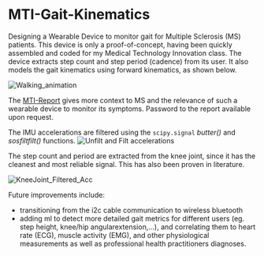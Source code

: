 # MTI-Gait-Kinematics
Designing a Wearable Device to monitor gait for Multiple Sclerosis (MS) patients. This device is only a proof-of-concept, having been quickly assembled and coded for my Medical Technology Innovation class. 
The device extracts step count and step period (cadence) from its user. It also models the gait kinematics using forward kinematics, as shown below.

![Walking_animation](https://github.com/MattJmt/MTI-Gait-Kinematics/assets/80914835/7443b56a-dd0c-46dc-a7e0-6d15879dce6a)



The [MTI-Report](https://github.com/MattJmt/MTI-Gait-Kinematics/blob/main/MTI-Report.pdf)  gives more context to MS and the relevance of such a wearable device to monitor its symptoms. Password to the report available upon request. 

The IMU accelerations are filtered using the ```scipy.signal``` *butter()* and *sosfiltfilt()* functions. 
![Unfilt and Filt accelerations](https://github.com/MattJmt/MTI-Gait-Kinematics/assets/80914835/6d27883d-429d-45c2-8436-1d108b7f9d3d)

The step count and period are extracted from the knee joint, since it has the cleanest and most reliable signal. This has also been proven in literature. 

![KneeJoint_Filtered_Acc](https://github.com/MattJmt/MTI-Gait-Kinematics/assets/80914835/392c6173-0acb-42e3-bfa4-9199f9c3c3f6)

Future improvements include:
  - transitioning from the i2c cable communication to wireless bluetooth
  - adding ml to detect more detailed gait metrics for different users (eg. step height, knee/hip angularextension,...), and correlating them to heart rate (ECG), muscle activity (EMG), and other physiological measurements as well as professional health practitioners diagnoses.
